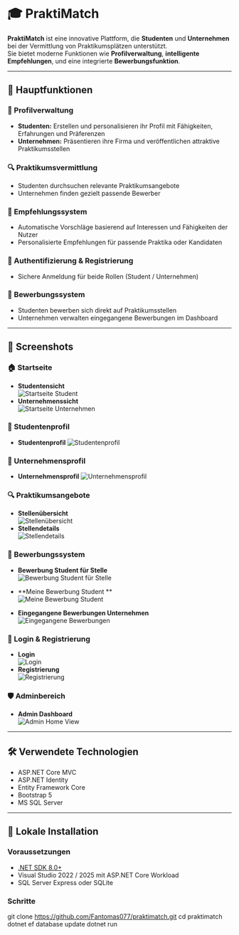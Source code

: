 # 🎓 PraktiMatch

**PraktiMatch** ist eine innovative Plattform, die **Studenten** und **Unternehmen** bei der Vermittlung von Praktikumsplätzen unterstützt.  
Sie bietet moderne Funktionen wie **Profilverwaltung**, **intelligente Empfehlungen**, und eine integrierte **Bewerbungsfunktion**.

---

## 🚀 Hauptfunktionen

### 👤 Profilverwaltung

- **Studenten:** Erstellen und personalisieren ihr Profil mit Fähigkeiten, Erfahrungen und Präferenzen
- **Unternehmen:** Präsentieren ihre Firma und veröffentlichen attraktive Praktikumsstellen

### 🔍 Praktikumsvermittlung

- Studenten durchsuchen relevante Praktikumsangebote
- Unternehmen finden gezielt passende Bewerber

### 🤖 Empfehlungssystem

- Automatische Vorschläge basierend auf Interessen und Fähigkeiten der Nutzer
- Personalisierte Empfehlungen für passende Praktika oder Kandidaten

### 🔐 Authentifizierung & Registrierung

- Sichere Anmeldung für beide Rollen (Student / Unternehmen)


### 📝 Bewerbungssystem

- Studenten bewerben sich direkt auf Praktikumsstellen
- Unternehmen verwalten eingegangene Bewerbungen im Dashboard

---

## 📸 Screenshots

### 🏠 Startseite
- **Studentensicht**  
  ![Startseite Student](images/HomePageStudent.jpeg)
- **Unternehmenssicht**  
  ![Startseite Unternehmen](images/UnternehmenSeiteView.jpeg)

### 👤 Studentenprofil
- **Studentenprofil** 
![Studentenprofil](images/StudentProfile.jpeg)


### 🏢 Unternehmensprofil
- **Unternehmensprofil** 
![Unternehmensprofil](images/CompanyInfoView.jpeg)

### 🔍 Praktikumsangebote
- **Stellenübersicht**  
  ![Stellenübersicht](images/StelleViewStudent.jpeg)
- **Stellendetails**  
  ![Stellendetails](images/StelleDetails.jpeg)

### 📝 Bewerbungssystem
- **Bewerbung Student für Stelle**  
![Bewerbung Student für Stelle](images/BewerbungStelle.jpeg)

- **Meine Bewerbung Student **  
![Meine Bewerbung Student ](images/meinebewerbung.jpeg)


- **Eingegangene Bewerbungen Unternehmen** 
![Eingegangene Bewerbungen ](images/UnternehmenEingegangeneBewerbungen.jpeg)

### 🔐 Login & Registrierung
- **Login**  
  ![Login](images/Login.jpeg)
- **Registrierung**  
  ![Registrierung](images/Register.jpeg)

### 🛡️ Adminbereich
- **Admin Dashboard**  
  ![Admin Home View](images/AdminView.jpeg)

---

## 🛠️ Verwendete Technologien

- ASP.NET Core MVC
- ASP.NET Identity
- Entity Framework Core
- Bootstrap 5
- MS SQL Server

---

## 🚧 Lokale Installation

### Voraussetzungen

- [.NET SDK 8.0+](https://dotnet.microsoft.com/en-us/download)
- Visual Studio 2022 / 2025 mit ASP.NET Core Workload
- SQL Server Express oder SQLite

### Schritte
git clone https://github.com/Fantomas077/praktimatch.git
cd praktimatch
dotnet ef database update
dotnet run
